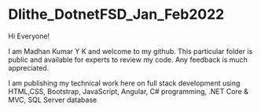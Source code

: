 # Dlithe_DotnetFSD_Jan_Feb2022

Hi Everyone!

I am Madhan Kumar Y K and welcome to my github. 
This particular folder is public and available for experts to review my code. 
Any feedback is much appreciated.

I am publishing my technical work here on full stack development using HTML,CSS, Bootstrap, JavaScript, Angular, C# programming, .NET Core & MVC, SQL Server database
